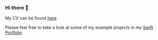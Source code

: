 ### Hi there 👋

<!--
**Oracso/Oracso** is a ✨ _special_ ✨ repository because its `README.md` (this file) appears on your GitHub profile.

Here are some ideas to get you started:

- 🔭 I’m currently working on ...
- 🌱 I’m currently learning ...
- 👯 I’m looking to collaborate on ...
- 🤔 I’m looking for help with ...
- 💬 Ask me about ...
- 📫 How to reach me: ...
- 😄 Pronouns: ...
- ⚡ Fun fact: ...
-->



My CV can be found [here](https://github.com/Oracso/Oracso/blob/main/Oscar%20Hardy%20CV.pdf)

Please feel free to take a look at some of my example projects in my [Swift Portfolio](https://github.com/Oracso/SwiftPortfolio)  

